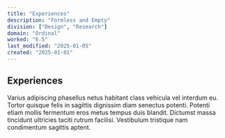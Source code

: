 ```yaml
---
title: "Experiences"
description: "Formless and Empty"
division: ["Design", "Research"]
domain: "Ordinal"
worked: "6.5"
last_modified: "2025-01-05"
created: "2025-01-01"
---
```


## Experiences

Varius adipiscing phasellus netus habitant class vehicula vel interdum eu. Tortor quisque felis in sagittis dignissim diam senectus potenti. Potenti etiam mollis fermentum eros metus tempus duis blandit. Dictumst massa tincidunt ultricies taciti rutrum facilisi. Vestibulum tristique nam condimentum sagittis aptent.
